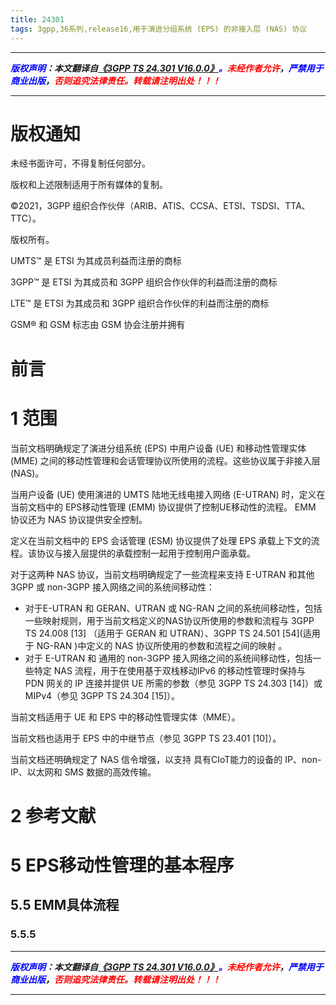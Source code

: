 ```yaml
---
title: 24301
tags: 3gpp,36系列,release16,用于演进分组系统 (EPS) 的非接入层 (NAS) 协议
---
```



------

***<font color=blue>版权声明</font>：本文翻译自<font color=blue>[《3GPP TS 24.301 V16.0.0》](https://www.3gpp.org/ftp/Specs/2021-06/Rel-16/24_series/24301-g80.zip)。</font><font color=red>未经作者允许</font>，<font color=blue>严禁用于商业出版</font>，<font color=red>否则追究法律责任。转载请注明出处！！！</font>***

------

# 版权通知
未经书面许可，不得复制任何部分。

版权和上述限制适用于所有媒体的复制。

©2021，3GPP 组织合作伙伴（ARIB、ATIS、CCSA、ETSI、TSDSI、TTA、TTC）。

版权所有。

UMTS™ 是 ETSI 为其成员利益而注册的商标

3GPP™ 是 ETSI 为其成员和 3GPP 组织合作伙伴的利益而注册的商标

LTE™ 是 ETSI 为其成员和 3GPP 组织合作伙伴的利益而注册的商标

GSM® 和 GSM 标志由 GSM 协会注册并拥有

# 前言
# 1 范围
当前文档明确规定了演进分组系统 (EPS) 中用户设备 (UE) 和移动性管理实体 (MME) 之间的移动性管理和会话管理协议所使用的流程。这些协议属于非接入层 (NAS)。

当用户设备 (UE) 使用演进的 UMTS 陆地无线电接入网络 (E-UTRAN) 时，定义在当前文档中的 EPS移动性管理 (EMM) 协议提供了控制UE移动性的流程。 EMM 协议还为 NAS 协议提供安全控制。

定义在当前文档中的 EPS 会话管理 (ESM) 协议提供了处理 EPS 承载上下文的流程。该协议与接入层提供的承载控制一起用于控制用户面承载。

对于这两种 NAS 协议，当前文档明确规定了一些流程来支持 E-UTRAN 和其他 3GPP 或 non-3GPP 接入网络之间的系统间移动性：
* 对于E-UTRAN 和 GERAN、UTRAN 或 NG-RAN 之间的系统间移动性，包括一些映射规则，用于当前文档定义的NAS协议所使用的参数和流程与 3GPP TS 24.008 \[13] （适用于 GERAN 和 UTRAN）、3GPP TS 24.501 \[54](适用于 NG-RAN )中定义的 NAS 协议所使用的参数和流程之间的映射 。
* 对于 E-UTRAN 和 通用的 non-3GPP 接入网络之间的系统间移动性，包括一些特定 NAS 流程，用于在使用基于双栈移动IPv6 的移动性管理时保持与 PDN 网关的 IP 连接并提供 UE 所需的参数（参见 3GPP TS 24.303 \[14]）或 MIPv4（参见 3GPP TS 24.304 \[15]）。

当前文档适用于 UE 和 EPS 中的移动性管理实体（MME）。

当前文档也适用于 EPS 中的中继节点（参见 3GPP TS 23.401 \[10]）。

当前文档还明确规定了 NAS 信令增强，以支持 具有CIoT能力的设备的 IP、non-IP、以太网和 SMS 数据的高效传输。





# 2 参考文献

# 5 EPS移动性管理的基本程序
## 5.5 EMM具体流程
### 5.5.5 

------

***<font color=blue>版权声明</font>：本文翻译自<font color=blue>[《3GPP TS 24.301 V16.0.0》](https://www.3gpp.org/ftp/Specs/2021-06/Rel-16/24_series/24301-g80.zip)。</font><font color=red>未经作者允许</font>，<font color=blue>严禁用于商业出版</font>，<font color=red>否则追究法律责任。转载请注明出处！！！</font>***

------